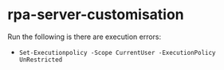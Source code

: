 # rpa-server-customisation

Run the following is there are execution errors:
* `Set-Executionpolicy -Scope CurrentUser -ExecutionPolicy UnRestricted`
